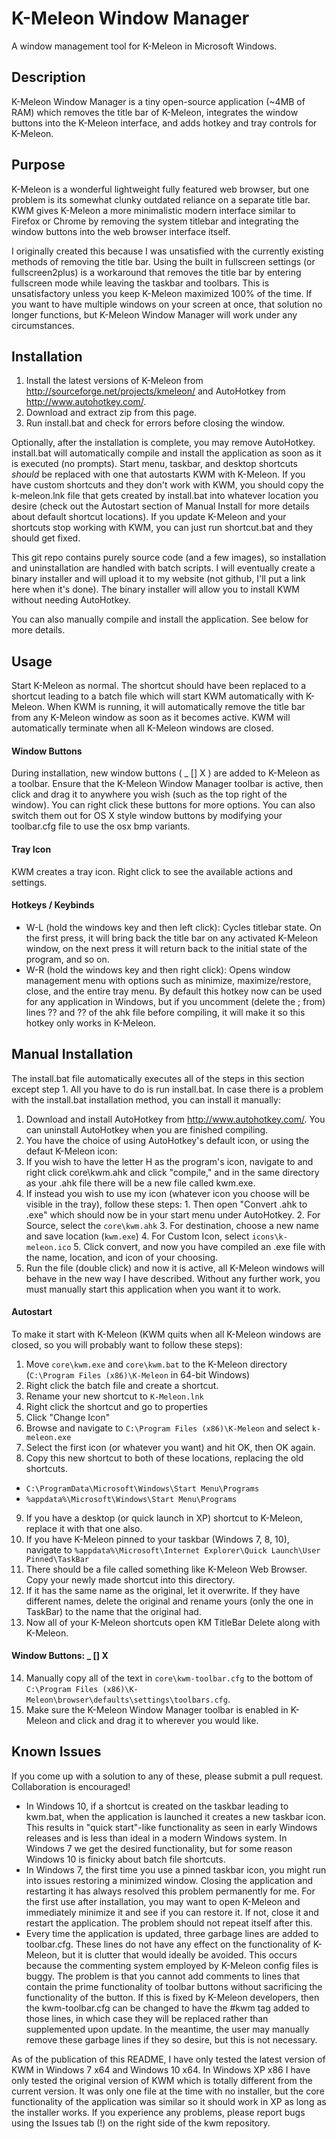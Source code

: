 # K-Meleon Window Manager
A window management tool for K-Meleon in Microsoft Windows.

## Description
K-Meleon Window Manager is a tiny open-source application (~4MB of RAM) which removes the title bar of K-Meleon, integrates the window buttons into the K-Meleon interface, and adds hotkey and tray controls for K-Meleon.

## Purpose
K-Meleon is a wonderful lightweight fully featured web browser, but one problem is its somewhat clunky outdated reliance on a separate title bar. KWM gives K-Meleon a more minimalistic modern interface similar to Firefox or Chrome by removing the system titlebar and integrating the window buttons into the web browser interface itself.

I originally created this because I was unsatisfied with the currently existing methods of removing the title bar. Using the built in fullscreen settings (or fullscreen2plus) is a workaround that removes the title bar by entering fullscreen mode while leaving the taskbar and toolbars. This is unsatisfactory unless you keep K-Meleon maximized 100% of the time. If you want to have multiple windows on your screen at once, that solution no longer functions, but K-Meleon Window Manager will work under any circumstances.

## Installation
1. Install the latest versions of K-Meleon from http://sourceforge.net/projects/kmeleon/ and AutoHotkey from http://www.autohotkey.com/.
2. Download and extract zip from this page.
3. Run install.bat and check for errors before closing the window.

Optionally, after the installation is complete, you may remove AutoHotkey. install.bat will automatically compile and install the application as soon as it is executed (no prompts). Start menu, taskbar, and desktop shortcuts *should* be replaced with one that autostarts KWM with K-Meleon. If you have custom shortcuts and they don't work with KWM, you should copy the k-meleon.lnk file that gets created by install.bat into whatever location you desire (check out the Autostart section of Manual Install for more details about default shortcut locations). If you update K-Meleon and your shortcuts stop working with KWM, you can just run shortcut.bat and they should get fixed.

This git repo contains purely source code (and a few images), so installation and uninstallation are handled with batch scripts. I will eventually create a binary installer and will upload it to my website (not github, I'll put a link here when it's done). The binary installer will allow you to install KWM without needing AutoHotkey.

You can also manually compile and install the application. See below for more details.

## Usage
Start K-Meleon as normal. The shortcut should have been replaced to a shortcut leading to a batch file which will start KWM automatically with K-Meleon. When KWM is running, it will automatically remove the title bar from any K-Meleon window as soon as it becomes active. KWM will automatically terminate when all K-Meleon windows are closed.

#### Window Buttons
During installation, new window buttons ( _ [] X ) are added to K-Meleon as a toolbar. Ensure that the K-Meleon Window Manager toolbar is active, then click and drag it to anywhere you wish (such as the top right of the window). You can right click these buttons for more options. You can also switch them out for OS X style window buttons by modifying your toolbar.cfg file to use the osx bmp variants.

#### Tray Icon
KWM creates a tray icon. Right click to see the available actions and settings.

#### Hotkeys / Keybinds
* W-L (hold the windows key and then left click): Cycles titlebar state. On the first press, it will bring back the title bar on any activated K-Meleon window, on the next press it will return back to the initial state of the program, and so on.
* W-R (hold the windows key and then right click): Opens window management menu with options such as minimize, maximize/restore, close, and the entire tray menu. By default this hotkey now can be used for any application in Windows, but if you uncomment (delete the ; from) lines ?? and ?? of the ahk file before compiling, it will make it so this hotkey only works in K-Meleon.

## Manual Installation
The install.bat file automatically executes all of the steps in this section except step 1. All you have to do is run install.bat. In case there is a problem with the install.bat installation method, you can install it manually: 

1. Download and install AutoHotkey from http://www.autohotkey.com/. You can uninstall AutoHotkey when you are finished compiling.
2. You have the choice of using AutoHotkey's default icon, or using the defaut K-Meleon icon:
  1. If you wish to have the letter H as the program's icon, navigate to and right click core\kwm.ahk and click "compile," and in the same directory as your .ahk file there will be a new file called kwm.exe.
  2. If instead you wish to use my icon (whatever icon you choose will be visible in the tray), follow these steps:
    1. Then open "Convert .ahk to .exe" which should now be in your start menu under AutoHotkey.
    2. For Source, select the ```core\kwm.ahk```
    3. For destination, choose a new name and save location (```kwm.exe```)
    4. For Custom Icon, select ```icons\k-meleon.ico```
    5. Click convert, and now you have compiled an .exe file with the name, location, and icon of your choosing.
3. Run the file (double click) and now it is active, all K-Meleon windows will behave in the new way I have described. Without any further work, you must manually start this application when you want it to work.

#### Autostart
To make it start with K-Meleon (KWM quits when all K-Meleon windows are closed, so you will probably want to follow these steps):

1. Move ```core\kwm.exe``` and ```core\kwm.bat``` to the K-Meleon directory (```C:\Program Files (x86)\K-Meleon``` in 64-bit Windows)
2. Right click the batch file and create a shortcut.
3. Rename your new shortcut to ```K-Meleon.lnk```
4. Right click the shortcut and go to properties
5. Click "Change Icon"
6. Browse and navigate to ```C:\Program Files (x86)\K-Meleon``` and select ```k-meleon.exe```
7. Select the first icon (or whatever you want) and hit OK, then OK again.
8. Copy this new shortcut to both of these locations, replacing the old shortcuts.
  * ```C:\ProgramData\Microsoft\Windows\Start Menu\Programs```
  * ```%appdata%\Microsoft\Windows\Start Menu\Programs```
9. If you have a desktop (or quick launch in XP) shortcut to K-Meleon, replace it with that one also.
10. If you have K-Meleon pinned to your taskbar (Windows 7, 8, 10), navigate to ```%appdata%\Microsoft\Internet Explorer\Quick Launch\User Pinned\TaskBar```
11. There should be a file called something like K-Meleon Web Browser. Copy your newly made shortcut into this directory.
12. If it has the same name as the original, let it overwrite. If they have different names, delete the original and rename yours (only the one in TaskBar) to the name that the original had.
13. Now all of your K-Meleon shortcuts open KM TitleBar Delete along with K-Meleon.

#### Window Buttons: _ [] X 
14. Manually copy all of the text in ```core\kwm-toolbar.cfg``` to the bottom of ```C:\Program Files (x86)\K-Meleon\browser\defaults\settings\toolbars.cfg```.
15. Make sure the K-Meleon Window Manager toolbar is enabled in K-Meleon and click and drag it to wherever you would like.

## Known Issues
If you come up with a solution to any of these, please submit a pull request. Collaboration is encouraged!
* In Windows 10, if a shortcut is created on the taskbar leading to kwm.bat, when the application is launched it creates a new taskbar icon. This results in "quick start"-like functionality as seen in early Windows releases and is less than ideal in a modern Windows system. In Windows 7 we get the desired functionality, but for some reason Windows 10 is finicky about batch file shortcuts.
* In Windows 7, the first time you use a pinned taskbar icon, you might run into issues restoring a minimized window. Closing the application and restarting it has always resolved this problem permanently for me. For the first use after installation, you may want to open K-Meleon and immediately minimize it and see if you can restore it. If not, close it and restart the application. The problem should not repeat itself after this.
* Every time the application is updated, three garbage lines are added to toolbar.cfg. These lines do not have any effect on the functionality of K-Meleon, but it is clutter that would ideally be avoided. This occurs because the commenting system employed by K-Meleon config files is buggy. The problem is that you cannot add comments to lines that contain the prime functionality of toolbar buttons without sacrificing the functionality of the button. If this is fixed by K-Meleon developers, then the kwm-toolbar.cfg can be changed to have the #kwm tag added to those lines, in which case they will be replaced rather than supplemented upon update. In the meantime, the user may manually remove these garbage lines if they so desire, but this is not necessary.

As of the publication of this README, I have only tested the latest version of KWM in Windows 7 x64 and Windows 10 x64. In Windows XP x86 I have only tested the original version of KWM which is totally different from the current version. It was only one file at the time with no installer, but the core functionality of the application was similar so it should work in XP as long as the installer works. If you experience any problems, please report bugs using the Issues tab (!) on the right side of the kwm repository.
